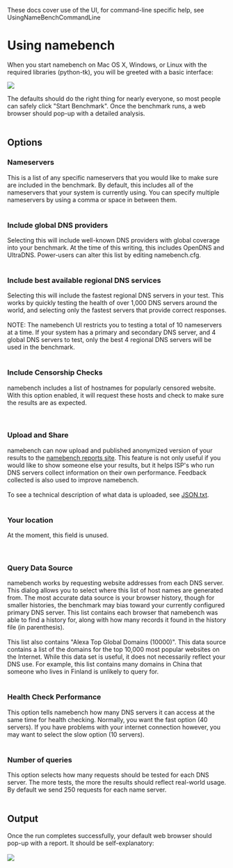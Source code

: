 These docs cover use of the UI, for command-line specific help, see UsingNameBenchCommandLine

# Using namebench #

When you start namebench on Mac OS X, Windows, or Linux with the required libraries (python-tk), you will be greeted with a basic interface:

<img src='http://namebench.googlecode.com/files/screenshot-1.3.png'>

The defaults should do the right thing for nearly everyone, so most people can safely click "Start Benchmark". Once the benchmark runs, a web browser should pop-up with a detailed analysis.<br>
<br>
<h2>Options</h2>

<h3>Nameservers</h3>

This is a list of any specific nameservers that you would like to make sure are included in the benchmark. By default, this includes all of the nameservers that your system is currently using. You can specify multiple nameservers by using a comma or space in between them.<br>
<br>
<h3>Include global DNS providers</h3>

Selecting this will include well-known DNS providers with global coverage into your benchmark. At the time of this writing, this includes OpenDNS and UltraDNS. Power-users can alter this list by editing namebench.cfg.<br>
<br>
<h3>Include best available regional DNS services</h3>

Selecting this will include the fastest regional DNS servers in your test. This works by quickly testing the health of over 1,000 DNS servers around the world, and selecting only the fastest servers that provide correct responses.<br>
<br>
NOTE: The namebench UI restricts you to testing a total of 10 nameservers at a time. If your system has a primary and secondary DNS server, and 4 global DNS servers to test, only the best 4 regional DNS servers will be used in the benchmark.<br>
<br>
<h3>Include Censorship Checks</h3>

namebench includes a list of hostnames for popularly censored website. With this option enabled, it will request these hosts and check to make sure the results are as expected.<br>
<br>
<br>
<h3>Upload and Share</h3>

namebench can now upload and published anonymized version of your results to the <a href='http://namebench.appspot.com/'>namebench reports site</a>. This feature is not only useful if you would like to show someone else your results, but it helps ISP's who run DNS servers collect information on their own performance. Feedback collected is also used to improve namebench.<br>
<br>
To see a technical description of what data is uploaded, see <a href='http://code.google.com/p/namebench/source/browse/trunk/JSON.txt'>JSON.txt</a>.<br>
<br>
<h3>Your location</h3>

At the moment, this field is unused.<br>
<br>
<br>
<h3>Query Data Source</h3>

namebench works by requesting website addresses from each DNS server. This dialog allows you to select where this list of host names are generated from. The most accurate data source is your browser history, though for smaller histories, the benchmark may bias toward your currently configured primary DNS server. This list contains each browser that namebench was able to find a history for, along with how many records it found in the history file (in parenthesis).<br>
<br>
This list also contains "Alexa Top Global Domains (10000)". This data source contains a list of the domains for the  top 10,000 most popular websites on the Internet. While this data set is useful, it does not necessarily reflect your DNS use. For example, this list contains many domains in China that someone who lives in Finland is unlikely to query for.<br>
<br>
<h3>Health Check Performance</h3>

This option tells namebench how many DNS servers it can access at the same time for health checking. Normally, you want the fast option (40 servers). If you have problems with your internet connection however, you may want to select the slow option (10 servers).<br>
<br>
<h3>Number of queries</h3>

This option selects how many requests should be tested for each DNS server. The more tests, the more the results should reflect real-world usage. By default we send 250 requests for each name server.<br>
<br>
<h2>Output</h2>

Once the run completes successfully, your default web browser should pop-up with a report. It should be self-explanatory:<br>
<br>
<img src='http://namebench.googlecode.com/files/screenshot-1.3-table.jpg'>